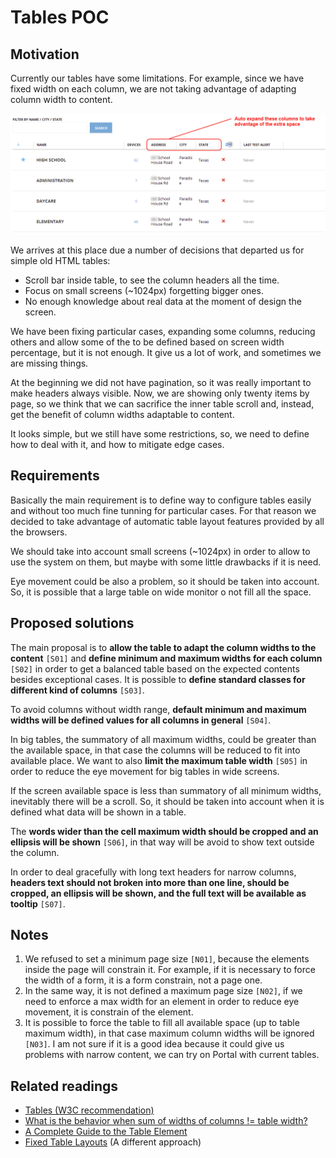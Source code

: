 ﻿# Tables POC

## Motivation

Currently our tables have some limitations. For example, since we have fixed width on each column, we are not taking advantage of adapting column width to content.

![Current problem](images/current_problem.png)

We arrives at this place due a number of decisions that departed us for simple old HTML tables:

* Scroll bar inside table, to see the column headers all the time.
* Focus on small screens (~1024px) forgetting bigger ones.
* No enough knowledge about real data at the moment of design the screen.

We have been fixing particular cases, expanding some columns, reducing others and allow some of the to be defined based on screen width percentage, but it is not enough. It give us a lot of work, and sometimes we are missing things.

At the beginning we did not have pagination, so it was really important to make headers always visible. Now, we are showing only twenty items by page, so we think that we can sacrifice the inner table scroll and, instead, get the benefit of column widths adaptable to content.

It looks simple, but we still have some restrictions, so, we need to define how to deal with it, and how to mitigate edge cases.


## Requirements

Basically the main requirement is to define way to configure tables easily and without too much fine tunning for particular cases. For that reason we decided to take advantage of automatic table layout features provided by all the browsers.

We should take into account small screens (~1024px) in order to allow to use the system on them, but maybe with some little drawbacks if it is need.

Eye movement could be also a problem, so it should be taken into account. So, it is possible that a large table on wide monitor o not fill all the space.


## Proposed solutions

The main proposal is to **allow the table to adapt the column widths to the content** `[S01]` and **define minimum and maximum widths for each column** `[S02]` in order to get a balanced table based on the expected contents besides exceptional cases. It is possible to **define standard classes for different kind of columns** `[S03]`.

To avoid columns without width range, **default minimum and maximum widths will be defined values for all columns in general** `[S04]`.

In big tables, the summatory of all maximum widths, could be greater than the available space, in that case the columns will be reduced to fit into available place. We want to also **limit the maximum table width** `[S05]` in order to reduce the eye movement for big tables in wide screens.

If the screen available space is less than summatory of all minimum widths, inevitably there will be a scroll. So, it should be taken into account when it is defined what data will be shown in a table.

The **words wider than the cell maximum width should be cropped and an ellipsis will be shown** `[S06]`, in that way will be avoid to show text outside the column.

In order to deal gracefully with long text headers for narrow columns, **headers text should not broken into more than one line, should be cropped, an ellipsis will be shown, and the full text will be available as tooltip** `[S07]`.


## Notes

1.  We refused to set a minimum page size `[N01]`, because the elements inside the page will constrain it. For example, if it is necessary to force the width of a form, it is a form constrain, not a page one.
2.  In the same way, it is not defined a maximum page size `[N02]`, if we need to enforce a max width for an element in order to reduce eye movement, it is constrain of the element.
3.  It is possible to force the table to fill all available space (up to table maximum width), in that case maximum column widths will be ignored `[N03]`. I am not sure if it is a good idea because it could give us problems with narrow content, we can try on Portal with current tables.



## Related readings

* [Tables (W3C recommendation)](http://www.w3.org/TR/CSS21/tables.html)
* [What is the behavior when sum of widths of columns != table width?](http://stackoverflow.com/questions/8251517/what-is-the-behavior-when-sum-of-widths-of-columns-table-width)
* [A Complete Guide to the Table Element](http://css-tricks.com/complete-guide-table-element/)
* [Fixed Table Layouts](http://css-tricks.com/fixing-tables-long-strings/#cp_embed_lAqrG) (A different approach)

